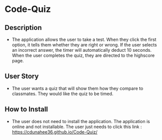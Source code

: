 # Code-Quiz


## Description

* The application allows the user to take a test. When they click the first option, it tells them whether they are right or wrong. If the user selects an incorrect answer, the timer will automatically deduct 10 seconds. When the user completes the quiz, they are directed to the highscore page.

## User Story

* The user wants a quiz that will show them how they compare to classmates. They would like the quiz to be timed.

## How to Install

* The user does not need to install the application. The application is online and not installable. The user just needs to click this link : https://cdunahee36.github.io/Code-Quiz/